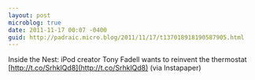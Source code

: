 ```yaml
---
layout: post
microblog: true
date: 2011-11-17 00:07 -0400
guid: http://padraic.micro.blog/2011/11/17/t137018918190587905.html
---
```

Inside the Nest: iPod creator Tony Fadell wants to reinvent the thermostat [http://t.co/SrhklQd8](http://t.co/SrhklQd8) (via Instapaper)
